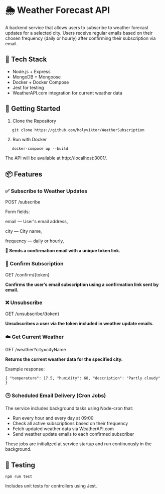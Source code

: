 # **🌦️ Weather Forecast API**

A backend service that allows users to subscribe to weather forecast updates for a selected city. Users receive regular emails based on their chosen frequency (daily or hourly) after confirming their subscription via email.

## 🧰 Tech Stack

* Node.js + Express
* MongoDB + Mongoose
* Docker + Docker Compose
* Jest for testing
* WeatherAPI.com integration for current weather data

## 🚀 Getting Started
1. Clone the Repository

`   git clone https://github.com/holyviktor/WeatherSubscription`

2. Run with Docker
   
`   docker-compose up --build`
   
The API will be available at http://localhost:3001/.

## 📦 Features

### ✅ Subscribe to Weather Updates

POST /subscribe

Form fields:

email — User's email address,

city — City name,

frequency — daily or hourly,


**📧 Sends a confirmation email with a unique token link.**

### 🔗 Confirm Subscription

GET /confirm/{token}

**Confirms the user’s email subscription using a confirmation link sent by email.**

### ❌ Unsubscribe

GET /unsubscribe/{token}

**Unsubscribes a user via the token included in weather update emails.**

### ☁️ Get Current Weather

GET /weather?city=cityName

**Returns the current weather data for the specified city.**

Example response:

`{
"temperature": 17.5,
"humidity": 68,
"description": "Partly cloudy"
}`

### 🕒 Scheduled Email Delivery (Cron Jobs)

The service includes background tasks using Node-cron that:

* Run every hour and every day at 09:00
* Check all active subscriptions based on their frequency
* Fetch updated weather data via WeatherAPI.com
* Send weather update emails to each confirmed subscriber

These jobs are initialized at service startup and run continuously in the background.

## 🧪 Testing

`npm run test`

Includes unit tests for controllers using Jest.

